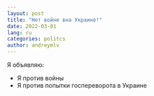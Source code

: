 ```yaml
---
layout: post
title: "Нет войне вна Украине!"
date: 2022-03-01
lang: ru
categories: politcs
author: andreymlv
---
```


Я объявляю: 

- Я против войны
- Я против попытки госпереворота в Украине
